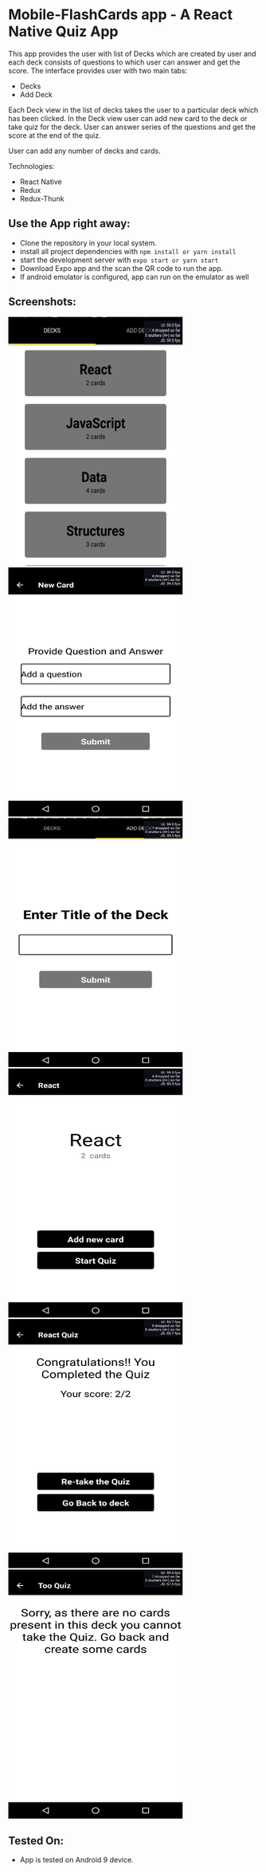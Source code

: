 # Mobile-FlashCards app - A React Native Quiz App

This app provides the user with list of Decks which are created by user and each deck consists of questions to which user can answer and get the score. The interface provides user with two main tabs:

* Decks
* Add Deck

Each Deck view in the list of decks takes the user to a particular deck which has been clicked. In the Deck view user can add new card to the deck or take quiz for the deck. User can answer series of the questions and get the score at the end of the quiz.

User can add any number of decks and cards.

Technologies:

* React Native
* Redux
* Redux-Thunk


## Use the App right away:

* Clone the repository in your local system.
* install all project dependencies with `npm install or yarn install`
* start the development server with `expo start or yarn start`
* Download Expo app and the scan the QR code to run the app.
* If android emulator is configured, app can run on the emulator as well

## Screenshots:

<img src="/assets/screenshots/AllDeckView.png" width="350" height="500">
<img src="/assets/screenshots/AddCard.png" width="350" height="500">
<img src="/assets/screenshots/AddDeck.png" width="350" height="500">
<img src="/assets/screenshots/DeckView.png" width="350" height="500">
<img src="/assets/screenshots/score.png" width="350" height="500">
<img src="/assets/screenshots/error.png" width="350" height="500">

## Tested On:
* App is tested on Android 9 device.




